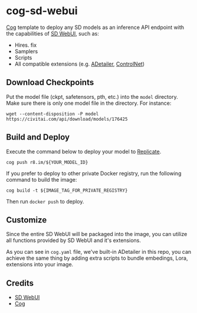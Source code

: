 # cog-sd-webui

[Cog](https://github.com/replicate/cog) template to deploy any SD models as an inference API endpoint with the capabilities of [SD WebUI](https://github.com/AUTOMATIC1111/stable-diffusion-webui), such as:
* Hires. fix
* Samplers
* Scripts
* All compatible extensions (e.g. [ADetailer](https://github.com/Bing-su/adetailer), [ControlNet](https://github.com/Mikubill/sd-webui-controlnet))

## Download Checkpoints
Put the model file (ckpt, safetensors, pth, etc.) into the `model` directory. Make sure there is only one model file in the directory. For instance:
```
wget --content-disposition -P model https://civitai.com/api/download/models/176425
```
## Build and Deploy
Execute the command below to deploy your model to [Replicate](https://replicate.com/).
```
cog push r8.im/${YOUR_MODEL_ID}
```
If you prefer to deploy to other private Docker registry, run the following command to build the image:
```
cog build -t ${IMAGE_TAG_FOR_PRIVATE_REGISTRY}
```
Then run `docker push` to deploy.
## Customize
Since the entire SD WebUI will be packaged into the image, you can utilize all functions provided by SD WebUI and it's extensions. 

As you can see in `cog.yaml` file, we've built-in ADetailer in this repo, you can achieve the same thing by adding extra scripts to bundle embedings, Lora, extensions into your image.

## Credits
* [SD WebUI](https://github.com/AUTOMATIC1111/stable-diffusion-webui)
* [Cog](https://github.com/replicate/cog)
